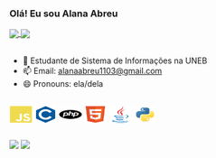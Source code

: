### Olá! Eu sou Alana Abreu

<div>
<a href="https://github.com/n1nh4/github-readme-stats">
  <img height=150 align="center" src="https://github-readme-stats.vercel.app/api?username=n1nh4&theme=radical" />
</a>
<a href="https://github.com/n1nh4/convoychat">
  <img height=150 align="center" src="https://github-readme-stats.vercel.app/api/top-langs?username=n1nh4&layout=compact&theme=radical&langs_count=8&card_width=320" />
</a>
</div><br>

- 🌱 Estudante de Sistema de Informações na UNEB
- 📫 Email: alanaabreu1103@gmail.com
- 😄 Pronouns: ela/dela


<div style="display: inline_block"><br>
  <img align="center" alt="Js" height="30" width="40" src="https://raw.githubusercontent.com/devicons/devicon/master/icons/javascript/javascript-plain.svg">
  <img align="center" alt="C" height="30" width="40" src="https://raw.githubusercontent.com/devicons/devicon/master/icons/c/c-plain.svg">
  <img align="center" alt="PHP" height="30" width="40" src="https://raw.githubusercontent.com/devicons/devicon/master/icons/php/php-plain.svg">
  <img align="center" alt="HTML" height="30" width="40" src="https://raw.githubusercontent.com/devicons/devicon/master/icons/html5/html5-original.svg">
  <img align="center" alt="JAVA" height="30" width="40" src="https://raw.githubusercontent.com/devicons/devicon/master/icons/java/java-original.svg">
  <img align="center" alt="Python" height="30" width="40" src="https://raw.githubusercontent.com/devicons/devicon/master/icons/python/python-original.svg">
</div>

 
  ##
 
<div> 
  <a href="https://instagram.com/alana__abreu" target="_blank"><img src="https://img.shields.io/badge/-Instagram-%23E4405F?style=for-the-badge&logo=instagram&logoColor=white" target="_blank"></a>
  <a href = "mailto:alanaabreu1103@gmail.com"><img src="https://img.shields.io/badge/-Gmail-%23333?style=for-the-badge&logo=gmail&logoColor=white" target="_blank"></a>
</a> 
</div>

